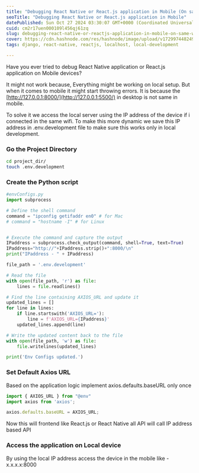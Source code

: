 ```yaml
---
title: "Debugging React Native or React.js application in Mobile (On same wifi)"
seoTitle: "Debugging React Native or React.js application in Mobile"
datePublished: Sun Oct 27 2024 03:30:07 GMT+0000 (Coordinated Universal Time)
cuid: cm2r17uen000109l456qj61zq
slug: debugging-react-native-or-reactjs-application-in-mobile-on-same-wifi
cover: https://cdn.hashnode.com/res/hashnode/image/upload/v1729974482491/a4726a07-128c-450d-9cb0-f184bf26fb6e.jpeg
tags: django, react-native, reactjs, localhost, local-development

---
```


Have you ever tried to debug React Native application or React.js application on Mobile devices?

It might not work because, Everything might be working on local setup. But when it comes to mobile it might start throwing errors. It is because the [http://127.0.0.1:8000/](http://127.0.0.1:5500/) in desktop is not same in mobile.

To solve it we access the local server using the IP address of the device if i connected in the same wifi. To make this more dynamic we save this IP address in .env.development file to make sure this works only in local development.

### Go the Project Directory

```bash
cd project_dir/
touch .env.development
```

### Create the Python script

```python
#envConfigs.py
import subprocess

# Define the shell command
command = "ipconfig getifaddr en0" # for Mac
# command = "hostname -I" # for Linux


# Execute the command and capture the output
IPaddress = subprocess.check_output(command, shell=True, text=True)
IPaddress="http://"+IPaddress.strip()+":8000/\n"
print("IPaddress - " + IPaddress)

file_path = '.env.development'

# Read the file
with open(file_path, 'r') as file:
    lines = file.readlines()

# Find the line containing AXIOS_URL and update it
updated_lines = []
for line in lines:
    if line.startswith('AXIOS_URL='):
        line = f'AXIOS_URL={IPaddress}'
    updated_lines.append(line)

# Write the updated content back to the file
with open(file_path, 'w') as file:
    file.writelines(updated_lines)

print('Env Configs updated.')
```

### Set Default Axios URL

Based on the application logic implement axios.defaults.baseURL only once

```javascript
import { AXIOS_URL } from "@env"
import axios from 'axios';

axios.defaults.baseURL = AXIOS_URL;
```

Now this will frontend like React.js or React Native all API will call IP address based API

### Access the application on Local device

By using the local IP address access the device in the mobile like - x.x.x.x:8000